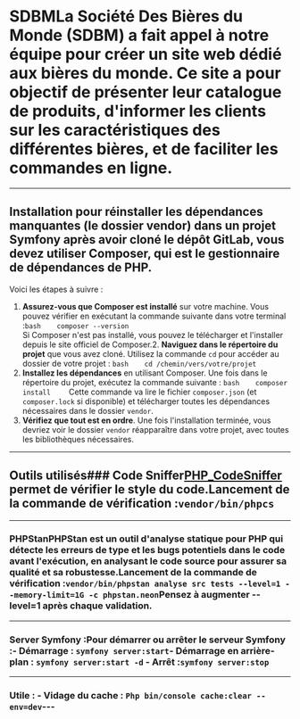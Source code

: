 # SDBMLa Société Des Bières du Monde (SDBM) a fait appel à notre équipe pour créer un site web dédié aux bières du monde. Ce site a pour objectif de présenter leur catalogue de produits, d'informer les clients sur les caractéristiques des différentes bières, et de faciliter les commandes en ligne.
---
## Installation pour réinstaller les dépendances manquantes (le dossier vendor) dans un projet Symfony après avoir cloné le dépôt GitLab, vous devez utiliser Composer, qui est le gestionnaire de dépendances de PHP.
Voici les étapes à suivre :
1. **Assurez-vous que Composer est installé** sur votre machine. 
Vous pouvez vérifier en exécutant la commande suivante dans votre 
terminal :```bash    composer --version    ```   
Si Composer n'est pas installé, vous pouvez le télécharger et l'installer depuis le site officiel de Composer.2. 
**Naviguez dans le répertoire du projet** que vous avez cloné. Utilisez la commande `cd` pour accéder au dossier de votre projet :    ```bash    cd /chemin/vers/votre/projet    ```
3. **Installez les dépendances** en utilisant Composer. Une fois dans le répertoire du projet, exécutez la commande suivante :    ```bash    composer install    ```   Cette commande va lire le fichier `composer.json` (et `composer.lock` si disponible) et télécharger toutes les dépendances nécessaires dans le dossier `vendor`.
4. **Vérifiez que tout est en ordre**. Une fois l'installation terminée, vous devriez voir le dossier `vendor` réapparaître dans votre projet, avec toutes les bibliothèques nécessaires.
---
## Outils utilisés### Code Sniffer[PHP_CodeSniffer](https://github.com/PHPCSStandards/PHP_CodeSniffer/) permet de vérifier le style du code.Lancement de la commande de vérification :```vendor/bin/phpcs```
---
### PHPStanPHPStan est un outil d'analyse statique pour PHP qui détecte les erreurs de type et les bugs potentiels dans le code avant l'exécution, en analysant le code source pour assurer sa qualité et sa robustesse.Lancement de la commande de vérification :```vendor/bin/phpstan analyse src tests --level=1 --memory-limit=1G -c phpstan.neon```Pensez à augmenter --level=1 après chaque validation.
---
### Server Symfony :Pour démarrer ou arrêter le serveur Symfony :- Démarrage : `symfony server:start`- Démarrage en arrière-plan : `symfony server:start -d` - Arrêt :`symfony server:stop`
---
### Utile : - Vidage du cache : `Php bin/console cache:clear --env=dev`---


